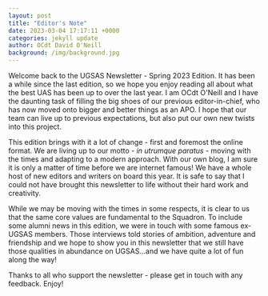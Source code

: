 ```yaml
---
layout: post
title: "Editor's Note"
date: 2023-03-04 17:17:11 +0000
categories: jekyll update
author: OCdt David O'Neill
background: /img/background.jpg
---
```


Welcome back to the UGSAS Newsletter - Spring 2023 Edition. It has been a while since the last edition, so we hope you enjoy reading all about what the best UAS has been up to over the last year. I am OCdt O'Neill and I have the daunting task of filling the big shoes of our previous editor-in-chief, who has now moved onto bigger and better things as an APO. I hope that our team can live up to previous expectations, but also put our own new twists into this project.

This edition brings with it a lot of change - first and foremost the online format. We are living up to our motto - _in utrumque paratus_ - moving with the times and adapting to a modern approach. With our own blog, I am sure it is only a matter of time before we are internet famous! We have a whole host of new editors and writers on board this year. It is safe to say that I could not have brought this newsletter to life without their hard work and creativity.

While we may be moving with the times in some respects, it is clear to us that the same core values are fundamental to the Squadron. To include some alumni news in this edition, we were in touch with some famous ex-UGSAS members. Those interviews told stories of ambition, adventure and friendship and we hope to show you in this newsletter that we still have those qualities in abundance on UGSAS...and we have quite a lot of fun along the way!

Thanks to all who support the newsletter - please get in touch with any feedback. Enjoy!

